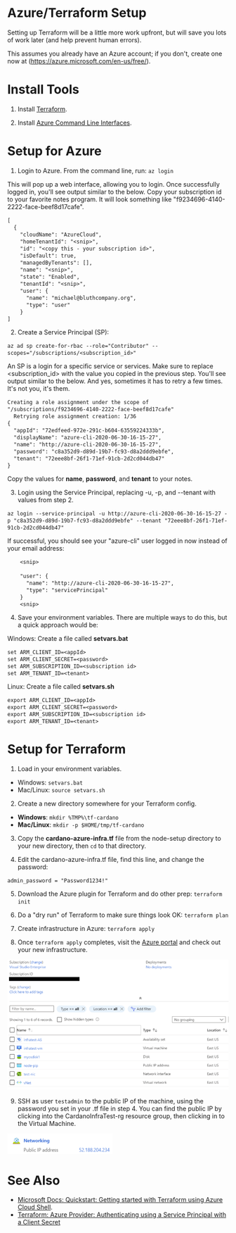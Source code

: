
# Azure/Terraform Setup

Setting up Terraform will be a little more work upfront, but will save you lots of work later (and help prevent human errors). 

This assumes you already have an Azure account; if you don't, create one now at (https://azure.microsoft.com/en-us/free/). 

# Install Tools

1. Install [Terraform](https://www.terraform.io/downloads.html).

2. Install [Azure Command Line Interfaces](https://docs.microsoft.com/en-us/cli/azure/install-azure-cli?view=azure-cli-latest).

# Setup for Azure

1. Login to Azure. From the command line, run: `az login`

This will pop up a web interface, allowing you to login. Once successfully logged in, you'll see output similar to the below. 
Copy your subscription id to your favorite notes program. It will look something like "f9234696-4140-2222-face-beef8d17cafe". 
```
[
  {
    "cloudName": "AzureCloud",
    "homeTenantId": "<snip>",
    "id": "<copy this - your subscription id>",
    "isDefault": true,
    "managedByTenants": [],
    "name": "<snip>",
    "state": "Enabled",
    "tenantId": "<snip>",
    "user": {
      "name": "michael@bluthcompany.org",
      "type": "user"
    }
]
```

2. Create a Service Principal (SP):
```
az ad sp create-for-rbac --role="Contributor" --scopes="/subscriptions/<subscription_id>"
```

An SP is a login for a specific service or services. Make sure to replace <subscription_id> with the value you copied in the previous step.
You'll see output similar to the below. And yes, sometimes it has to retry a few times. It's not you, it's them. 

```
Creating a role assignment under the scope of "/subscriptions/f9234696-4140-2222-face-beef8d17cafe"
  Retrying role assignment creation: 1/36
{
  "appId": "72edfeed-972e-291c-b604-63559224333b",
  "displayName": "azure-cli-2020-06-30-16-15-27",
  "name": "http://azure-cli-2020-06-30-16-15-27",
  "password": "c8a352d9-d89d-19b7-fc93-d8a2ddd9ebfe",
  "tenant": "72eee8bf-26f1-71ef-91cb-2d2cd044db47"
}
```

Copy the values for **name**, **password**, and **tenant** to your notes.

3. Login using the Service Principal, replacing -u, -p, and --tenant with values from step 2.

```
az login --service-principal -u http://azure-cli-2020-06-30-16-15-27 -p "c8a352d9-d89d-19b7-fc93-d8a2ddd9ebfe" --tenant "72eee8bf-26f1-71ef-91cb-2d2cd044db47"
```

If successful, you should see your "azure-cli" user logged in now instead of your email address:
```
    <snip>

    "user": {
      "name": "http://azure-cli-2020-06-30-16-15-27",
      "type": "servicePrincipal"
    }  
    <snip>
```

4. Save your environment variables. There are multiple ways to do this, but a quick approach would be:

Windows:
Create a file called **setvars.bat** 
```
set ARM_CLIENT_ID=<appId>
set ARM_CLIENT_SECRET=<password>
set ARM_SUBSCRIPTION_ID=<subscription id>
set ARM_TENANT_ID=<tenant>
```

Linux:
Create a file called **setvars.sh**
```
export ARM_CLIENT_ID=<appId>
export ARM_CLIENT_SECRET=<password>
export ARM_SUBSCRIPTION_ID=<subscription id>
export ARM_TENANT_ID=<tenant>
```

# Setup for Terraform

1. Load in your environment variables.
   
* Windows: `setvars.bat`
* Mac/Linux: `source setvars.sh`

2. Create a new directory somewhere for your Terraform config.

* **Windows**: `mkdir %TMP%\tf-cardano`
* **Mac/Linux**: `mkdir -p $HOME/tmp/tf-cardano`

3. Copy the **cardano-azure-infra.tf** file from the node-setup directory to your new directory, then `cd` to that directory.

4. Edit the cardano-azure-infra.tf file, find this line, and change the password:
```
admin_password = "Password1234!"
```

5. Download the Azure plugin for Terraform and do other prep: `terraform init`

6. Do a "dry run" of Terraform to make sure things look OK: `terraform plan`

7. Create infrastructure in Azure: `terraform apply`

8. Once `terraform apply` completes, visit the [Azure portal](https://portal.azure.com) and check out your new infrastructure.

![Azure Portal](../node-setup/images/azure-port-post-tf-apply.png)

9. SSH as user `testadmin` to the public IP of the machine, using the password you set in your .tf file in step 4. 
You can find the public IP by clicking into the CardanoInfraTest-rg resource group, then clicking in to the Virtual Machine.

![VM public IP](../node-setup/images/azure-vm-public-ip.png)

# See Also

* [Microsoft Docs: Quickstart: Getting started with Terraform using Azure Cloud Shell](https://docs.microsoft.com/en-us/azure/developer/terraform/getting-started-cloud-shell).
* [Terraform: Azure Provider: Authenticating using a Service Principal with a Client Secret](https://www.terraform.io/docs/providers/azurerm/guides/service_principal_client_secret.html)
